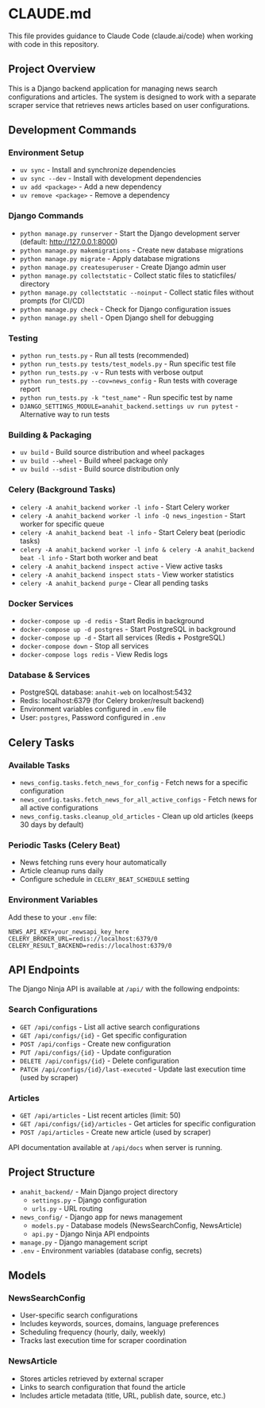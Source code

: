 # CLAUDE.md

This file provides guidance to Claude Code (claude.ai/code) when working with code in this repository.

## Project Overview

This is a Django backend application for managing news search configurations and articles. The system is designed to work with a separate scraper service that retrieves news articles based on user configurations.

## Development Commands

### Environment Setup
- `uv sync` - Install and synchronize dependencies
- `uv sync --dev` - Install with development dependencies
- `uv add <package>` - Add a new dependency
- `uv remove <package>` - Remove a dependency

### Django Commands
- `python manage.py runserver` - Start the Django development server (default: http://127.0.0.1:8000)
- `python manage.py makemigrations` - Create new database migrations
- `python manage.py migrate` - Apply database migrations
- `python manage.py createsuperuser` - Create Django admin user
- `python manage.py collectstatic` - Collect static files to staticfiles/ directory
- `python manage.py collectstatic --noinput` - Collect static files without prompts (for CI/CD)
- `python manage.py check` - Check for Django configuration issues
- `python manage.py shell` - Open Django shell for debugging

### Testing
- `python run_tests.py` - Run all tests (recommended)
- `python run_tests.py tests/test_models.py` - Run specific test file
- `python run_tests.py -v` - Run tests with verbose output
- `python run_tests.py --cov=news_config` - Run tests with coverage report
- `python run_tests.py -k "test_name"` - Run specific test by name
- `DJANGO_SETTINGS_MODULE=anahit_backend.settings uv run pytest` - Alternative way to run tests

### Building & Packaging
- `uv build` - Build source distribution and wheel packages
- `uv build --wheel` - Build wheel package only
- `uv build --sdist` - Build source distribution only

### Celery (Background Tasks)
- `celery -A anahit_backend worker -l info` - Start Celery worker
- `celery -A anahit_backend worker -l info -Q news_ingestion` - Start worker for specific queue
- `celery -A anahit_backend beat -l info` - Start Celery beat (periodic tasks)
- `celery -A anahit_backend worker -l info & celery -A anahit_backend beat -l info` - Start both worker and beat
- `celery -A anahit_backend inspect active` - View active tasks
- `celery -A anahit_backend inspect stats` - View worker statistics
- `celery -A anahit_backend purge` - Clear all pending tasks

### Docker Services
- `docker-compose up -d redis` - Start Redis in background
- `docker-compose up -d postgres` - Start PostgreSQL in background
- `docker-compose up -d` - Start all services (Redis + PostgreSQL)
- `docker-compose down` - Stop all services
- `docker-compose logs redis` - View Redis logs

### Database & Services
- PostgreSQL database: `anahit-web` on localhost:5432
- Redis: localhost:6379 (for Celery broker/result backend)
- Environment variables configured in `.env` file
- User: `postgres`, Password configured in `.env`

## Celery Tasks

### Available Tasks
- `news_config.tasks.fetch_news_for_config` - Fetch news for a specific configuration
- `news_config.tasks.fetch_news_for_all_active_configs` - Fetch news for all active configurations
- `news_config.tasks.cleanup_old_articles` - Clean up old articles (keeps 30 days by default)

### Periodic Tasks (Celery Beat)
- News fetching runs every hour automatically
- Article cleanup runs daily
- Configure schedule in `CELERY_BEAT_SCHEDULE` setting

### Environment Variables
Add these to your `.env` file:
```
NEWS_API_KEY=your_newsapi_key_here
CELERY_BROKER_URL=redis://localhost:6379/0
CELERY_RESULT_BACKEND=redis://localhost:6379/0
```

## API Endpoints

The Django Ninja API is available at `/api/` with the following endpoints:

### Search Configurations
- `GET /api/configs` - List all active search configurations
- `GET /api/configs/{id}` - Get specific configuration
- `POST /api/configs` - Create new configuration
- `PUT /api/configs/{id}` - Update configuration
- `DELETE /api/configs/{id}` - Delete configuration
- `PATCH /api/configs/{id}/last-executed` - Update last execution time (used by scraper)

### Articles
- `GET /api/articles` - List recent articles (limit: 50)
- `GET /api/configs/{id}/articles` - Get articles for specific configuration
- `POST /api/articles` - Create new article (used by scraper)

API documentation available at `/api/docs` when server is running.

## Project Structure

- `anahit_backend/` - Main Django project directory
  - `settings.py` - Django configuration
  - `urls.py` - URL routing
- `news_config/` - Django app for news management
  - `models.py` - Database models (NewsSearchConfig, NewsArticle)
  - `api.py` - Django Ninja API endpoints
- `manage.py` - Django management script
- `.env` - Environment variables (database config, secrets)

## Models

### NewsSearchConfig
- User-specific search configurations
- Includes keywords, sources, domains, language preferences
- Scheduling frequency (hourly, daily, weekly)
- Tracks last execution time for scraper coordination

### NewsArticle  
- Stores articles retrieved by external scraper
- Links to search configuration that found the article
- Includes article metadata (title, URL, publish date, source, etc.)